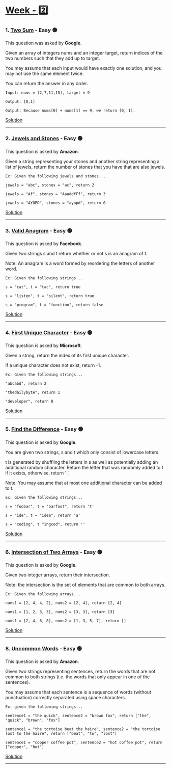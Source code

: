 # [Week - 2️⃣](https://github.com/AlbusDracoSam/DailyByte/tree/main/Week%20-%202%20Hash%20Maps)

### 1. [Two Sum](https://leetcode.com/problems/two-sum/) - Easy 🟢

This question was asked by **Google**.

Given an array of integers nums and an integer target, return indices of the two numbers such that they add up to target.

You may assume that each input would have exactly one solution, and you may not use the same element twice.

You can return the answer in any order.

    Input: nums = [2,7,11,15], target = 9
    
    Output: [0,1]
    
    Output: Because nums[0] + nums[1] == 9, we return [0, 1].

[Solution](https://github.com/AlbusDracoSam/DailyByte/blob/main/Week%20-%202%20Hash%20Maps/1.%20Two%20Sum.java)

***

### 2. [Jewels and Stones](https://leetcode.com/problems/jewels-and-stones/) - Easy 🟢

This question is asked by **Amazon**. 

Given a string representing your stones and another string representing a list of jewels, return the number of stones that you have that are also jewels. 

    Ex: Given the following jewels and stones...
    
    jewels = "abc", stones = "ac", return 2
    
    jewels = "Af", stones = "AaaddfFf", return 3
    
    jewels = "AYOPD", stones = "ayopd", return 0
    
[Solution](https://github.com/AlbusDracoSam/DailyByte/blob/main/Week%20-%202%20Hash%20Maps/2.%20Jewels%20and%20Stones.java)

***

### 3. [Valid Anagram](https://leetcode.com/problems/valid-anagram/) - Easy 🟢

This question is asked by **Facebook**.

Given two strings s and t return whether or not s is an anagram of t. 

Note: An anagram is a word formed by reordering the letters of another word. 

    Ex: Given the following strings...
    
    s = "cat", t = "tac", return true
    
    s = "listen", t = "silent", return true
    
    s = "program", t = "function", return false
    
[Solution](https://github.com/AlbusDracoSam/DailyByte/blob/main/Week%20-%202%20Hash%20Maps/3.%20Valid%20Anagram.java)

***

### 4. [First Unique Character](https://leetcode.com/problems/first-unique-character-in-a-string/) - Easy 🟢

This question is asked by **Microsoft**.

Given a string, return the index of its first unique character.

If a unique character does not exist, return -1. 

    Ex: Given the following strings...
    
    "abcabd", return 2
    
    "thedailybyte", return 1
    
    "developer", return 0
    
[Solution](https://github.com/AlbusDracoSam/DailyByte/blob/main/Week%20-%202%20Hash%20Maps/4.%20First%20Unique%20Character.java)

***

### 5. [Find the Difference](https://leetcode.com/problems/find-the-difference/) - Easy 🟢

This question is asked by **Google**.

You are given two strings, s and t which only consist of lowercase letters.

t is generated by shuffling the letters in s as well as potentially adding an additional random character. Return the letter that was randomly added to t if it exists, otherwise, return ’ ‘. 

Note: You may assume that at most one additional character can be added to t. 

    Ex: Given the following strings...
    
    s = "foobar", t = "barfoot", return 't'
    
    s = "ide", t = "idea", return 'a'
    
    s = "coding", t "ingcod", return ''
    
[Solution](https://github.com/AlbusDracoSam/DailyByte/blob/main/Week%20-%202%20Hash%20Maps/5.%20Find%20the%20Difference.java)

***

### 6. [Intersection of Two Arrays](https://leetcode.com/problems/intersection-of-two-arrays/) - Easy 🟢

This question is asked by **Google**.

Given two integer arrays, return their intersection. 

Note: the intersection is the set of elements that are common to both arrays. 

    Ex: Given the following arrays...
    
    nums1 = [2, 4, 4, 2], nums2 = [2, 4], return [2, 4]
    
    nums1 = [1, 2, 3, 3], nums2 = [3, 3], return [3]
    
    nums1 = [2, 4, 6, 8], nums2 = [1, 3, 5, 7], return []
    
[Solution](https://github.com/AlbusDracoSam/DailyByte/blob/main/Week%20-%202%20Hash%20Maps/6.%20Intersection%20of%20Two%20Arrays.java)
    
***

### 8. [Uncommon Words](https://leetcode.com/problems/uncommon-words-from-two-sentences/) - Easy 🟢

This question is asked by **Amazon**.

Given two strings representing sentences, return the words that are not common to both strings (i.e. the words that only appear in one of the sentences).

You may assume that each sentence is a sequence of words (without punctuation) correctly separated using space characters. 

    Ex: given the following strings...
    
    sentence1 = "the quick", sentence2 = "brown fox", return ["the", "quick", "brown", "fox"]
    
    sentence1 = "the tortoise beat the haire", sentence2 = "the tortoise lost to the haire", return ["beat", "to", "lost"]
    
    sentence1 = "copper coffee pot", sentence2 = "hot coffee pot", return ["copper", "hot"]
    
[Solution](https://github.com/AlbusDracoSam/DailyByte/blob/main/Week%20-%202%20Hash%20Maps/7.%20Uncommon%20Words.java)

***






